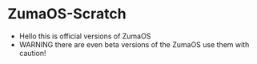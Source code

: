 # ZumaOS-Scratch

- Hello this is official versions of ZumaOS
- WARNING there are even beta versions of the ZumaOS use them with caution!
